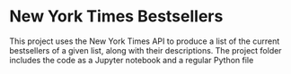 # New York Times Bestsellers

This project uses the New York Times API to produce a list of the current bestsellers of a given list, along with their descriptions.
The project folder includes the code as a Jupyter notebook and a regular Python file 
